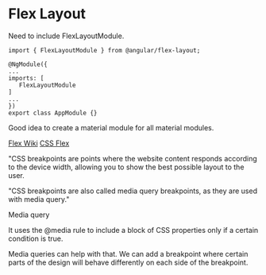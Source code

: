 # Flex Layout

Need to include FlexLayoutModule.

    import { FlexLayoutModule } from @angular/flex-layout;

    @NgModule({
    ...
    imports: [
       FlexLayoutModule
    ]
    ...
    })
    export class AppModule {}

Good idea to create a material module for all material modules.

[Flex Wiki](https://github.com/angular/flex-layout/wiki)
[CSS Flex](https://developer.mozilla.org/en-US/docs/Web/CSS/flex)

"CSS breakpoints are points where the website content responds according to the device width, allowing you to show the best possible layout to the user.

"CSS breakpoints are also called media query breakpoints, as they are used with media query."

Media query

It uses the @media rule to include a block of CSS properties only if a certain condition is true.

Media queries can help with that. We can add a breakpoint where certain parts of the design will behave differently on each side of the breakpoint.

